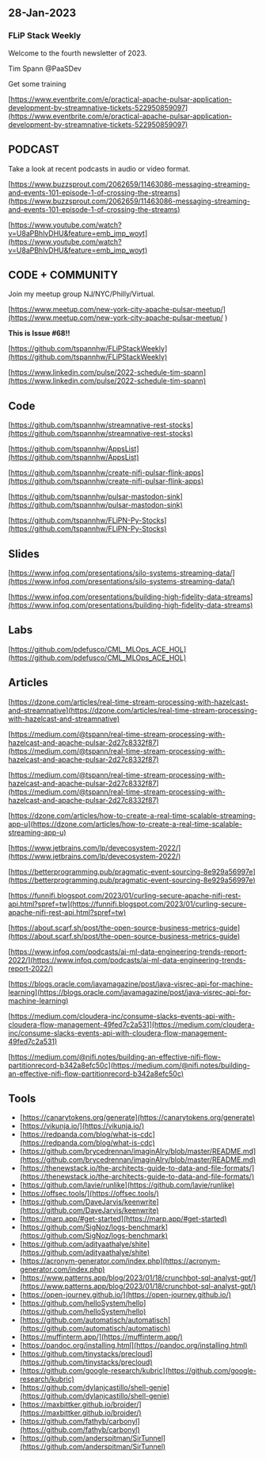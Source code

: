 ## 28-Jan-2023

### FLiP Stack Weekly


Welcome to the fourth newsletter of 2023. 

Tim Spann @PaaSDev


Get some training

[https://www.eventbrite.com/e/practical-apache-pulsar-application-development-by-streamnative-tickets-522950859097](https://www.eventbrite.com/e/practical-apache-pulsar-application-development-by-streamnative-tickets-522950859097)

## PODCAST

Take a look at recent podcasts in audio or video format.

[https://www.buzzsprout.com/2062659/11463086-messaging-streaming-and-events-101-episode-1-of-crossing-the-streams](https://www.buzzsprout.com/2062659/11463086-messaging-streaming-and-events-101-episode-1-of-crossing-the-streams)

[https://www.youtube.com/watch?v=U8aPBhlvDHU&feature=emb_imp_woyt](https://www.youtube.com/watch?v=U8aPBhlvDHU&feature=emb_imp_woyt)



## CODE + COMMUNITY


Join my meetup group NJ/NYC/Philly/Virtual. 

[https://www.meetup.com/new-york-city-apache-pulsar-meetup/](https://www.meetup.com/new-york-city-apache-pulsar-meetup/
)

**This is Issue #68!!**

[https://github.com/tspannhw/FLiPStackWeekly](https://github.com/tspannhw/FLiPStackWeekly)

[https://www.linkedin.com/pulse/2022-schedule-tim-spann](https://www.linkedin.com/pulse/2022-schedule-tim-spann)



## Code

[https://github.com/tspannhw/streamnative-rest-stocks](https://github.com/tspannhw/streamnative-rest-stocks)

[https://github.com/tspannhw/AppsList](https://github.com/tspannhw/AppsList)

[https://github.com/tspannhw/create-nifi-pulsar-flink-apps](https://github.com/tspannhw/create-nifi-pulsar-flink-apps)

[https://github.com/tspannhw/pulsar-mastodon-sink](https://github.com/tspannhw/pulsar-mastodon-sink)

[https://github.com/tspannhw/FLiPN-Py-Stocks](https://github.com/tspannhw/FLiPN-Py-Stocks)


## Slides

[https://www.infoq.com/presentations/silo-systems-streaming-data/](https://www.infoq.com/presentations/silo-systems-streaming-data/)

[https://www.infoq.com/presentations/building-high-fidelity-data-streams](https://www.infoq.com/presentations/building-high-fidelity-data-streams)


## Labs

[https://github.com/pdefusco/CML_MLOps_ACE_HOL](https://github.com/pdefusco/CML_MLOps_ACE_HOL)



## Articles

[https://dzone.com/articles/real-time-stream-processing-with-hazelcast-and-streamnative](https://dzone.com/articles/real-time-stream-processing-with-hazelcast-and-streamnative)

[https://medium.com/@tspann/real-time-stream-processing-with-hazelcast-and-apache-pulsar-2d27c8332f87](https://medium.com/@tspann/real-time-stream-processing-with-hazelcast-and-apache-pulsar-2d27c8332f87)

[https://medium.com/@tspann/real-time-stream-processing-with-hazelcast-and-apache-pulsar-2d27c8332f87](https://medium.com/@tspann/real-time-stream-processing-with-hazelcast-and-apache-pulsar-2d27c8332f87)

[https://dzone.com/articles/how-to-create-a-real-time-scalable-streaming-app-u](https://dzone.com/articles/how-to-create-a-real-time-scalable-streaming-app-u)

[https://www.jetbrains.com/lp/devecosystem-2022/](https://www.jetbrains.com/lp/devecosystem-2022/)

[https://betterprogramming.pub/pragmatic-event-sourcing-8e929a56997e](https://betterprogramming.pub/pragmatic-event-sourcing-8e929a56997e)

[https://funnifi.blogspot.com/2023/01/curling-secure-apache-nifi-rest-api.html?spref=tw](https://funnifi.blogspot.com/2023/01/curling-secure-apache-nifi-rest-api.html?spref=tw)

[https://about.scarf.sh/post/the-open-source-business-metrics-guide](https://about.scarf.sh/post/the-open-source-business-metrics-guide)

[https://www.infoq.com/podcasts/ai-ml-data-engineering-trends-report-2022/](https://www.infoq.com/podcasts/ai-ml-data-engineering-trends-report-2022/)

[https://blogs.oracle.com/javamagazine/post/java-visrec-api-for-machine-learning](https://blogs.oracle.com/javamagazine/post/java-visrec-api-for-machine-learning)

[https://medium.com/cloudera-inc/consume-slacks-events-api-with-cloudera-flow-management-49fed7c2a531](https://medium.com/cloudera-inc/consume-slacks-events-api-with-cloudera-flow-management-49fed7c2a531)

[https://medium.com/@nifi.notes/building-an-effective-nifi-flow-partitionrecord-b342a8efc50c](https://medium.com/@nifi.notes/building-an-effective-nifi-flow-partitionrecord-b342a8efc50c)


## Tools

* [https://canarytokens.org/generate](https://canarytokens.org/generate)
* [https://vikunja.io/](https://vikunja.io/)
* [https://redpanda.com/blog/what-is-cdc](https://redpanda.com/blog/what-is-cdc)
* [https://github.com/brycedrennan/imaginAIry/blob/master/README.md](https://github.com/brycedrennan/imaginAIry/blob/master/README.md)
* [https://thenewstack.io/the-architects-guide-to-data-and-file-formats/](https://thenewstack.io/the-architects-guide-to-data-and-file-formats/)
* [https://github.com/lavie/runlike](https://github.com/lavie/runlike)
* [https://offsec.tools/](https://offsec.tools/)
* [https://github.com/DaveJarvis/keenwrite](https://github.com/DaveJarvis/keenwrite)
* [https://marp.app/#get-started](https://marp.app/#get-started)
* [https://github.com/SigNoz/logs-benchmark](https://github.com/SigNoz/logs-benchmark)
* [https://github.com/adityaathalye/shite](https://github.com/adityaathalye/shite)
* [https://acronym-generator.com/index.php](https://acronym-generator.com/index.php)
* [https://www.patterns.app/blog/2023/01/18/crunchbot-sql-analyst-gpt/](https://www.patterns.app/blog/2023/01/18/crunchbot-sql-analyst-gpt/)
* [https://open-journey.github.io/](https://open-journey.github.io/)
* [https://github.com/helloSystem/hello](https://github.com/helloSystem/hello)
* [https://github.com/automatisch/automatisch](https://github.com/automatisch/automatisch)
* [https://muffinterm.app/](https://muffinterm.app/)
* [https://pandoc.org/installing.html](https://pandoc.org/installing.html)
* [https://github.com/tinystacks/precloud](https://github.com/tinystacks/precloud)
* [https://github.com/google-research/kubric](https://github.com/google-research/kubric)
* [https://github.com/dylanjcastillo/shell-genie](https://github.com/dylanjcastillo/shell-genie)
* [https://maxbittker.github.io/broider/](https://maxbittker.github.io/broider/)
* [https://github.com/fathyb/carbonyl](https://github.com/fathyb/carbonyl)
* [https://github.com/anderspitman/SirTunnel](https://github.com/anderspitman/SirTunnel)
